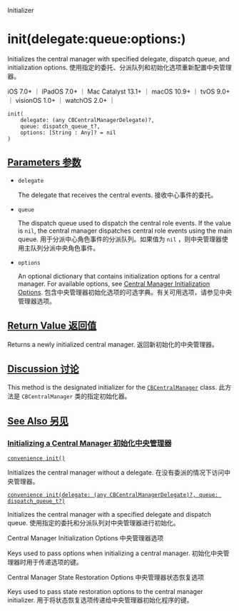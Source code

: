 Initializer

# init(delegate:queue:options:) 

Initializes the central manager with specified delegate, dispatch queue, and initialization options.
使用指定的委托、分派队列和初始化选项重新配置中央管理器。

iOS 7.0+ ｜ iPadOS 7.0+ ｜ Mac Catalyst 13.1+ ｜ macOS 10.9+ ｜ tvOS 9.0+ ｜ visionOS 1.0+ ｜ watchOS 2.0+ ｜ 

```
init(
    delegate: (any CBCentralManagerDelegate)?,
    queue: dispatch_queue_t?,
    options: [String : Any]? = nil
)
```



## [Parameters  参数](https://developer.apple.com/documentation/corebluetooth/cbcentralmanager/init(delegate:queue:options:)#parameters)

- `delegate`

  The delegate that receives the central events. 接收中心事件的委托。

- `queue`

  The dispatch queue used to dispatch the central role events. If the value is `nil`, the central manager dispatches central role events using the main queue. 用于分派中心角色事件的分派队列。如果值为 `nil` ，则中央管理器使用主队列分派中央角色事件。

- `options`

  An optional dictionary that contains initialization options for a central manager. For available options, see [Central Manager Initialization Options](https://developer.apple.com/documentation/corebluetooth/central-manager-initialization-options). 包含中央管理器初始化选项的可选字典。有关可用选项，请参见中央管理器选项。



## [Return Value 返回值](https://developer.apple.com/documentation/corebluetooth/cbcentralmanager/init(delegate:queue:options:)#return-value)

Returns a newly initialized central manager.
返回新初始化的中央管理器。



## [Discussion 讨论](https://developer.apple.com/documentation/corebluetooth/cbcentralmanager/init(delegate:queue:options:)#Discussion)

This method is the designated initializer for the [`CBCentralManager`](https://developer.apple.com/documentation/corebluetooth/cbcentralmanager) class.
此方法是 `CBCentralManager` 类的指定初始化器。



## [See Also 另见](https://developer.apple.com/documentation/corebluetooth/cbcentralmanager/init(delegate:queue:options:)#see-also)

### [Initializing a Central Manager 初始化中央管理器](https://developer.apple.com/documentation/corebluetooth/cbcentralmanager/init(delegate:queue:options:)#Initializing-a-Central-Manager)

[`convenience init()`](https://developer.apple.com/documentation/corebluetooth/cbcentralmanager/init())

Initializes the central manager without a delegate.
在没有委派的情况下访问中央管理器。

[`convenience init(delegate: (any CBCentralManagerDelegate)?, queue: dispatch_queue_t?)`](https://developer.apple.com/documentation/corebluetooth/cbcentralmanager/init(delegate:queue:))

Initializes the central manager with a specified delegate and dispatch queue.
使用指定的委托和分派队列对中央管理器进行初始化。



Central Manager Initialization Options
中央管理器选项

Keys used to pass options when initializing a central manager.
初始化中央管理器时用于传递选项的键。



Central Manager State Restoration Options
中央管理器状态恢复选项

Keys used to pass state restoration options to the central manager initializer.
用于将状态恢复选项传递给中央管理器初始化程序的键。
